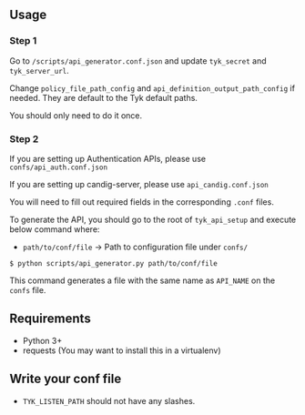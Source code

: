 ## Usage


### Step 1

Go to ```/scripts/api_generator.conf.json``` and update `tyk_secret` and `tyk_server_url`.

Change `policy_file_path_config` and `api_definition_output_path_config` if needed. They are default to the Tyk default paths.

You should only need to do it once.

### Step 2

If you are setting up Authentication APIs, please use ```confs/api_auth.conf.json```

If you are setting up candig-server, please use ```api_candig.conf.json```

You will need to fill out required fields in the corresponding `.conf` files.

To generate the API, you should go to the root of ```tyk_api_setup``` and execute below command where:
- ```path/to/conf/file``` -> Path to configuration file under ```confs/``` 

```
$ python scripts/api_generator.py path/to/conf/file
```

This command generates a file with the same name as ```API_NAME``` on the ```confs``` file.


## Requirements
- Python 3+
- requests (You may want to install this in a virtualenv)


## Write your conf file

- `TYK_LISTEN_PATH` should not have any slashes.
